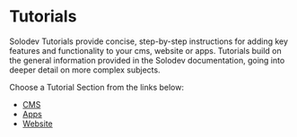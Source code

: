 # Tutorials

Solodev Tutorials provide concise, step-by-step instructions for adding key features and functionality to your cms, website or apps. Tutorials build on the general information provided in the Solodev documentation, going into deeper detail on more complex subjects. 

Choose a Tutorial Section from the links below:

-	<a href="/tutorials/cms/add-theme/">CMS</a>
-	<a href="/tutorials/apps/">Apps</a>
-	<a href="/tutorials/website/add-page-template/">Website</a>

<!-- -	<a href="/tutorials/add-module/">Add Module</a> -->
<!-- -	<a href="/tutorials/add-form/">Add Form</a> -->